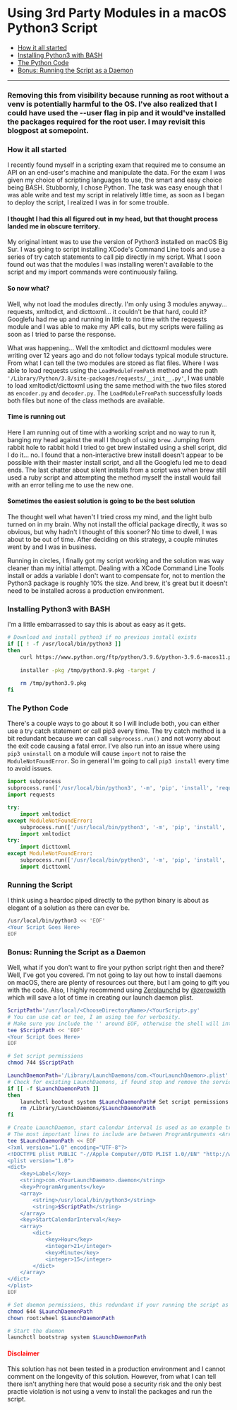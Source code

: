 # Using 3rd Party Modules in a macOS Python3 Script

* [How it all started](#how-it-all-started)
* [Installing Python3 with BASH](#installing-python3-with-bash)
* [The Python Code](#building-our-api-call)
* [Bonus: Running the Script as a Daemon](#bonus-running-the-script-as-a-daemon)

---

### Removing this from visibility because running as root without a venv is potentially harmful to the OS. I've also realized that I could have used the --user flag in pip and it would've installed the packages required for the root user. I may revisit this blogpost at somepoint.

### How it all started

I recently found myself in a scripting exam that required me to consume an API on an end-user's machine and manipulate the data. For the exam I was given my choice of scripting languages to use, the smart and easy choice being BASH. Stubbornly, I chose Python. The task was easy enough that I was able write and test my script in relatively little time, as soon as I began to deploy the script, I realized I was in for some trouble.

#### I thought I had this all figured out in my head, but that thought process landed me in obscure territory.

My original intent was to use the version of Python3 installed on macOS Big Sur. I was going to script installing XCode's Command Line tools and use a series of try catch statements to call pip directly in my script. What I soon found out was that the modules I was installing weren't available to the script and my import commands were continuously failing.

#### So now what?

Well, why not load the modules directly. I'm only using 3 modules anyway... requests, xmltodict, and dicttoxml... it couldn't be that hard, could it? Googlefu had me up and running in little to no time with the requests module and I was able to make my API calls, but my scripts were failing as soon as I tried to parse the response.

What was happening... Well the xmltodict and dicttoxml modules were writing over 12 years ago and do not follow todays typical module structure. From what I can tell the two modules are stored as flat files. Where I was able to load requests using the ```LoadModuleFromPath``` method and the path ```'/Library/Python/3.8/site-packages/requests/__init__.py'```, I was unable to load xmltodict/dicttoxml using the same method with the two files stored as ```encoder.py``` and ```decoder.py```. The ```LoadModuleFromPath``` successfully loads both files but none of the class methods are available.

#### Time is running out

Here I am running out of time with a working script and no way to run it, banging my head against the wall I though of using ```brew```. Jumping from rabbit hole to rabbit hold I tried to get brew installed using a shell script, did I do it... no. I found that a non-interactive brew install doesn't appear to be possible with their master install script, and all the Googlefu led me to dead ends. The last chatter about silent installs from a script was when brew still used a ruby script and attempting the method myself the install would fail with an error telling me to use the new one.

#### Sometimes the easiest solution is going to be the best solution

The thought well what haven't I tried cross my mind, and the light bulb turned on in my brain. Why not install the official package directly, it was so obvious, but why hadn't I thought of this sooner? No time to dwell, I was about to be out of time. After deciding on this strategy, a couple minutes went by and I was in business.

Running in circles, I finally got my script working and the solution was way cleaner than my initial attempt. Dealing with a XCode Command Line Tools install or adds a variable I don't want to compensate for, not to mention the Python3 package is roughly 10% the size. And brew, it's great but it doesn't need to be installed across a production environment.

### Installing Python3 with BASH

I'm a little embarrassed to say this is about as easy as it gets.

```bash
# Download and install python3 if no previous install exists
if [[ ! -f /usr/local/bin/python3 ]]
then
	curl https://www.python.org/ftp/python/3.9.6/python-3.9.6-macos11.pkg -o /tmp/python3.9.pkg
	
	installer -pkg /tmp/python3.9.pkg -target /
	
	rm /tmp/python3.9.pkg
fi
```

### The Python Code

There's a couple ways to go about it so I will include both, you can either use a try catch statement or call pip3 every time.
The try catch method is a bit redundant because we can call ```subprocess.run()``` and not worry about the exit code causing a fatal error. I've also run into an issue where using ```pip3 uninstall``` on a module will cause ```import``` not to raise the ```ModuleNotFoundError```. So in general I'm going to call ```pip3 install``` every time to avoid issues.

```python
import subprocess
subprocess.run(['/usr/local/bin/python3', '-m', 'pip', 'install', 'requests'])
import requests

try:
	import xmltodict
except ModuleNotFoundError:
	subprocess.run(['/usr/local/bin/python3', '-m', 'pip', 'install', 'xmltodict'])
	import xmltodict
try:
	import dicttoxml
except ModuleNotFoundError:
	subprocess.run(['/usr/local/bin/python3', '-m', 'pip', 'install', 'dicttoxml'])
	import dicttoxml
```

### Running the Script

I think using a heardoc piped directly to the python binary is about as elegant of a solution as there can ever be.

```bash
/usr/local/bin/python3 << 'EOF'
<Your Script Goes Here>
EOF
```

### Bonus: Running the Script as a Daemon

Well, what if you don't want to fire your python script right then and there? Well, I've got you covered. I'm not going to lay out how to install daemons on macOS, there are plenty of resources out there, but I am going to gift you with the code. Also, I highly recommend using [Zerolaunchd](https://zerolaunched.herokuapp.com/) by [@zerowidth](https://zerowidth.com/) which will save a lot of time in creating our launch daemon plist.

```bash
ScriptPath='/usr/local/<ChooseDirectoryName>/<YourScript>.py'
# You can use cat or tee, I am using tee for verbosity.
# Make sure you include the '' around EOF, otherwise the shell will interpret any special characters
tee $ScriptPath << 'EOF'
<Your Script Goes Here>
EOF

# Set script permissions
chmod 744 $ScriptPath

LaunchDaemonPath='/Library/LaunchDaemons/com.<YourLaunchDaemon>.plist'
# Check for existing LaunchDaemons, if found stop and remove the service
if [[ -f $LaunchDaemonPath ]]
then
	launchctl bootout system $LaunchDaemonPath# Set script permissions
	rm /Library/LaunchDaemons/$LaunchDaemonPath
fi

# Create LaunchDaemon, start calendar interval is used as an example trigger.
# The most important lines to include are between ProgramArguments <Array></Array>
tee $LaunchDaemonPath << EOF
<?xml version="1.0" encoding="UTF-8"?>
<!DOCTYPE plist PUBLIC "-//Apple Computer//DTD PLIST 1.0//EN" "http://www.apple.com/DTDs/PropertyList-1.0.dtd">
<plist version="1.0">
<dict>
	<key>Label</key>
	<string>com.<YourLaunchDaemon>.daemon</string>
	<key>ProgramArguments</key>
	<array>
		<string>/usr/local/bin/python3</string>
		<string>$ScriptPath</string>
	</array>
	<key>StartCalendarInterval</key>
	<array>
		<dict>
			<key>Hour</key>
			<integer>21</integer>
			<key>Minute</key>
			<integer>15</integer>
		</dict>
	</array>
</dict>
</plist>
EOF

# Set daemon permissions, this redundant if your running the script as root but my be useful.
chmod 644 $LaunchDaemonPath
chown root:wheel $LaunchDaemonPath

# Start the daemon
launchctl bootstrap system $LaunchDaemonPath
```

#### <font color=red>Disclaimer</font>

This solution has not been tested in a production environment and I cannot comment on the longevity of this solution. However, from what I can tell there isn't anything here that would pose a security risk and the only best practie violation is not using a venv to install the packages and run the script. 
